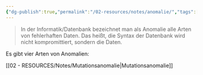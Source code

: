 ```yaml
---
{"dg-publish":true,"permalink":"/02-resources/notes/anomalie/","tags":["informatik/datenbank","informatik"],"noteIcon":"","updated":"2025-09-10T16:38:16.000+02:00"}
---
```


>In der Informatik/Datenbank bezeichnet man als Anomalie alle Arten von fehlerhaften Daten.
>Das heißt, die Syntax der Datenbank wird nicht kompromittiert, sondern die Daten.

Es gibt vier Arten von Anomalien:

[[02 - RESOURCES/Notes/Mutationsanomalie\|Mutationsanomalie]]